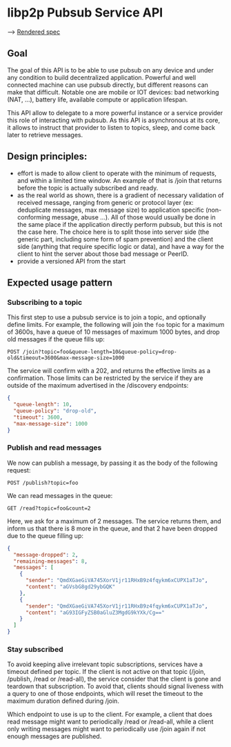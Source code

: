 # libp2p Pubsub Service API

--> [Rendered spec](https://editor.swagger.io/?url=https://raw.githubusercontent.com/MichaelMure/ipfs-pubsub-service-api/master/pubsub-service-api.yml)

## Goal

The goal of this API is to be able to use pubsub on any device and under any condition to build decentralized application. Powerful and well connected machine can use pubsub directly, but different reasons can make that difficult. Notable one are mobile or IOT devices: bad networking (NAT, ...), battery life, available compute or application lifespan.

This API allow to delegate to a more powerful instance or a service provider this role of interacting with pubsub. As this API is asynchronous at its core, it allows to instruct that provider to listen to topics, sleep, and come back later to retrieve messages. 

## Design principles:

- effort is made to allow client to operate with the minimum of requests, and within a limited time window. An example of that is /join that returns before the topic is actually subscribed and ready.
- as the real world as shown, there is a gradient of necessary validation of received message, ranging from generic or protocol layer (ex:  deduplicate messages, max message size) to application specific (non-conforming message, abuse ...). All of those would usually be done in the same place if the application directly perform pubsub, but this is not the case here. The choice here is to split those into server side (the generic part, including some form of spam prevention) and the client side (anything that require specific logic or data), and have a way for the client to hint the server about those bad message or PeerID.
- provide a versioned API from the start

## Expected usage pattern

### Subscribing to a topic

This first step to use a pubsub service is to join a topic, and optionally define limits. For example, the following will join the `foo` topic for a maximum of 3600s, have a queue of 10 messages of maximum 1000 bytes, and drop old messages if the queue fills up:

`POST /join?topic=foo&queue-length=10&queue-policy=drop-old&timeout=3600&max-message-size=1000`

The service will confirm with a 202, and returns the effective limits as a confirmation. Those limits can be restricted by the service if they are outside of the maximum advertised in the /discovery endpoints:

```json
{
  "queue-length": 10,
  "queue-policy": "drop-old",
  "timeout": 3600,
  "max-message-size": 1000
}
```

### Publish and read messages

We now can publish a message, by passing it as the body of the following request:

`POST /publish?topic=foo`

We can read messages in the queue:

`GET /read?topic=foo&count=2`

Here, we ask for a maximum of 2 messages. The service returns them, and inform us that there is 8 more in the queue, and that 2 have been dropped due to the queue filling up:

```json
{
  "message-dropped": 2,
  "remaining-messages": 8,
  "messages": [
    {
      "sender": "QmdXGaeGiVA745XorV1jr11RHxB9z4fqykm6xCUPX1aTJo",
      "content": "aGVsbG8gd29ybGQK"
    },
    {
      "sender": "QmdXGaeGiVA745XorV1jr11RHxB9z4fqykm6xCUPX1aTJo",
      "content": "aG93IGFyZSB0aGluZ3MgdG9kYXk/Cg=="
    }
  ]
}
```


### Stay subscribed

To avoid keeping alive irrelevant topic subscriptions, services have a timeout defined per topic. If the client is not active on that topic (/join, /publish, /read or /read-all), the service consider that the client is gone and teardown that subscription. To avoid that, clients should signal liveness with a query to one of those endpoints, which will reset the timeout to the maximum duration defined during /join.

Which endpoint to use is up to the client. For example, a client that does read message might want to periodically /read or /read-all, while a client only writing messages might want to periodically use /join again if not enough messages are published.